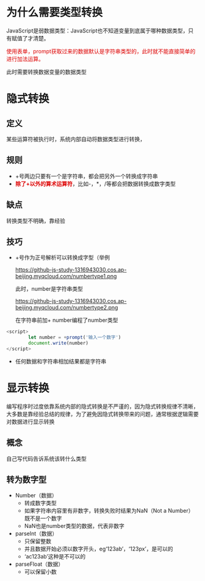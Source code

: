 # 为什么需要类型转换

JavaScript是弱数据类型：JavaScript也不知道变量到底属于哪种数据类型，只有赋值了才清楚。

<font color="#dd0g0g">使用表单，prompt获取过来的数据默认是字符串类型的，此时就不能直接简单的进行加法运算。</font><br/>

此时需要转换数据变量的数据类型

# 隐式转换

## 定义

某些运算符被执行时，系统内部自动将数据类型进行转换，

## 规则

- +号两边只要有一个是字符串，都会把另外一个转换成字符串
- **<font color="#dd0g0g">除了+以外的算术运算符</font>**，比如-，*，/等都会把数据转换成数字类型

## 缺点

转换类型不明确，靠经验

## 技巧

- +号作为正号解析可以转换成字型（举例

  https://github-js-study-1316943030.cos.ap-beijing.myqcloud.com/numbertype1.png

  此时，number是字符串类型

  https://github-js-study-1316943030.cos.ap-beijing.myqcloud.com/numbertype2.png

  在字符串前加+ number编程了number类型

```JavaScript
<script>
        let number = +prompt('输入一个数字')
        document.write(number)
</script>
```

- 任何数据和字符串相加结果都是字符串

# 显示转换

编写程序时过度依靠系统内部的隐式转换是不严谨的，因为隐式转换规律不清晰，大多数是靠经验总结的规律，为了避免因隐式转换带来的问题，通常根据逻辑需要对数据进行显示转换

## 概念

自己写代码告诉系统该转什么类型

## 转为数字型

- Number（数据）
  - 转成数字类型
  - 如果字符串内容里有非数字，转换失败时结果为NaN（Not a Number）既不是一个数字
  - NaN也是number类型的数据，代表非数字
- parseInt（数据）
  - 只保留整数
  - 并且数据开始必须以数字开头，eg‘123ab’，‘123px’，是可以的
  - ‘ac123ab’这种是不可以的
- parseFloat（数据）
  - 可以保留小数